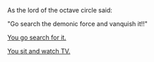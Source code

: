 

As the lord of the octave circle said: 

"Go search the demonic force and vanquish it!!"


[You go search for it.](search/search.md)

[You sit and watch TV.](tv/tv.md)
